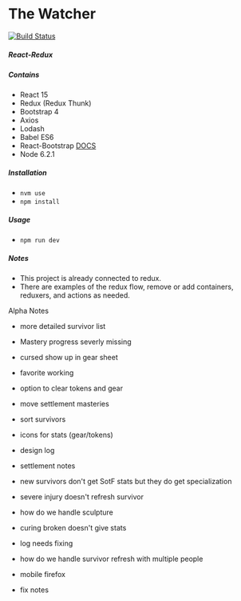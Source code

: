 # The Watcher
[![Build Status](https://travis-ci.org/Playing-Indoors/KDM_WWW.svg?branch=master)](https://travis-ci.org/Playing-Indoors/KDM_WWW)

##### React-Redux
##### Contains
 - React 15
 - Redux (Redux Thunk)
 - Bootstrap 4
 - Axios
 - Lodash
 - Babel ES6
 - React-Bootstrap [DOCS](https://react-bootstrap.github.io/components.html)
 - Node 6.2.1

##### Installation
 - `nvm use`
 - `npm install`

##### Usage

- `npm run dev`

##### Notes
- This project is already connected to redux.
- There are examples of the redux flow, remove or add containers, reduxers, and actions as needed.


Alpha Notes
- more detailed survivor list
- Mastery progress severly missing
- cursed show up in gear sheet
- favorite working
- option to clear tokens and gear
- move settlement masteries
- sort survivors
- icons for stats (gear/tokens)
- design log
- settlement notes

- new survivors don't get SotF stats but they do get specialization
- severe injury doesn't refresh survivor
- how do we handle sculpture
- curing broken doesn't give stats
- log needs fixing
- how do we handle survivor refresh with multiple people
- mobile firefox
- fix notes


